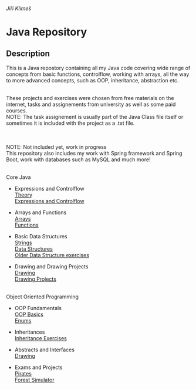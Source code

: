 ###### Jiří Klimeš
# Java Repository

## Description

This is a Java repostory containing all my Java code covering wide range of concepts from basic functions, controlflow, working with arrays, all the way to more advanced concepts, such as OOP, inheritance, abstraction etc.

<br>
These projects and exercises were chosen from free materials on the internet, tasks and assignements from university as well as some paid courses.
<br>
NOTE: The task assignement is usually part of the Java Class file itself or sometimes it is included with the project as a .txt file.

<br><br>
NOTE: Not included yet, work in progress
<br>
This repository also includes my work with Spring framework and Spring Boot, work with databases such as MySQL and much more!
<br><br>

<summary>Core Java</summary>

- Expressions and Controlflow<br>
  [Theory](https://github.com/KlimesJiri/core-java/tree/main/1.ExpressionsAndControlflow/ExpressionsAndControlflow/src/theory)<br>
  [Expressions and Controlflow](https://github.com/KlimesJiri/core-java/tree/main/1.ExpressionsAndControlflow/ExpressionsAndControlflow/src)

- Arrays and Functions<br>
  [Arrays](https://github.com/KlimesJiri/core-java/tree/main/2.ArraysAndFunctions/ArraysAndFunctions/src/arrays)<br>
  [Functions](https://github.com/KlimesJiri/core-java/tree/main/2.ArraysAndFunctions/ArraysAndFunctions/src/functions)
  
- Basic Data Structures<br>
  [Strings](https://github.com/KlimesJiri/core-java/tree/main/3.BasicDataStructures/BasicDataStructures/src/strings)<br>
  [Data Structures](https://github.com/KlimesJiri/core-java/tree/main/3.BasicDataStructures/BasicDataStructures/src)<br>
  [Older Data Structure exercises](https://github.com/KlimesJiri/core-java/tree/main/3.BasicDataStructures/BasicDataStructures/src/old_exercises)<br>
  
- Drawing and Drawing Projects<br>
  [Drawing](https://github.com/KlimesJiri/core-java/tree/main/4.Drawing/Drawing/src/drawing)<br>
  [Drawing Projects](https://github.com/KlimesJiri/core-java/tree/main/4.Drawing/Drawing/src/drawing_project)
  
<br>
<summary>Object Oriented Programming</summary>

- OOP Fundamentals<br>
  [OOP Basics](https://github.com/KlimesJiri/core-java/tree/main/5.ObjectOrientedProgramming/OOPFundamentals)<br>
  [Enums](https://github.com/KlimesJiri/core-java/tree/main/1.ExpressionsAndControlflow/ExpressionsAndControlflow/src)

- Inheritances<br>
  [Inheritance Exercises](https://github.com/KlimesJiri/core-java/tree/main/5.ObjectOrientedProgramming/Inheritance/src)<br>
  
- Abstracts and Interfaces<br>
  [Drawing](https://github.com/KlimesJiri/core-java/tree/main/5.ObjectOrientedProgramming/AbstractsInterfaces/src)<br>
  
- Exams and Projects<br>
  [Pirates](https://github.com/KlimesJiri/core-java/tree/main/6.OOPCompleteProjects/Pirates/src)<br>
  [Forest Simulator](https://github.com/KlimesJiri/core-java/tree/main/6.OOPCompleteProjects/ForestSimulator/src/)<br>
  
